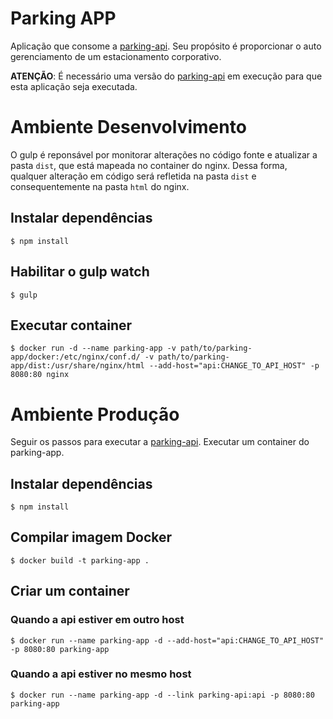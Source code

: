# Parking APP

Aplicação que consome a [parking-api](https://github.com/gustajz/parking-api).
Seu propósito é proporcionar o auto gerenciamento de um estacionamento corporativo.

**ATENÇÃO**: É necessário uma versão do [parking-api](https://github.com/gustajz/parking-api) em execução para que esta aplicação seja executada.

# Ambiente Desenvolvimento
O gulp é reponsável por monitorar alterações no código fonte e atualizar a pasta `dist`, que está mapeada no container do nginx. Dessa forma, qualquer alteração em código será refletida na pasta `dist` e consequentemente na pasta `html` do nginx.
## Instalar dependências
    $ npm install
## Habilitar o gulp watch
    $ gulp
## Executar container 
    $ docker run -d --name parking-app -v path/to/parking-app/docker:/etc/nginx/conf.d/ -v path/to/parking-app/dist:/usr/share/nginx/html --add-host="api:CHANGE_TO_API_HOST" -p 8080:80 nginx

# Ambiente Produção
Seguir os passos para executar a [parking-api](https://github.com/gustajz/parking-api).
Executar um container do parking-app.

## Instalar dependências
    $ npm install
    
## Compilar imagem Docker
    $ docker build -t parking-app .

## Criar um container

### Quando a api estiver em **outro host**
    $ docker run --name parking-app -d --add-host="api:CHANGE_TO_API_HOST" -p 8080:80 parking-app

### Quando a api estiver no **mesmo host**
    $ docker run --name parking-app -d --link parking-api:api -p 8080:80 parking-app

